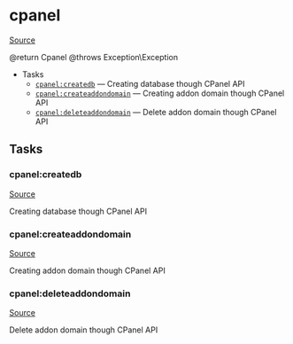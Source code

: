 <!-- DO NOT EDIT THIS FILE! -->
<!-- Instead edit contrib/cpanel.php -->
<!-- Then run bin/docgen -->

# cpanel

[Source](/contrib/cpanel.php)


@return Cpanel
@throws Exception\Exception


* Tasks
  * [`cpanel:createdb`](#cpanel:createdb) — Creating database though CPanel API
  * [`cpanel:createaddondomain`](#cpanel:createaddondomain) — Creating addon domain though CPanel API
  * [`cpanel:deleteaddondomain`](#cpanel:deleteaddondomain) — Delete addon domain though CPanel API


## Tasks
### cpanel:createdb
[Source](/contrib/cpanel.php#L62)

Creating database though CPanel API



### cpanel:createaddondomain
[Source](/contrib/cpanel.php#L90)

Creating addon domain though CPanel API



### cpanel:deleteaddondomain
[Source](/contrib/cpanel.php#L113)

Delete addon domain though CPanel API



